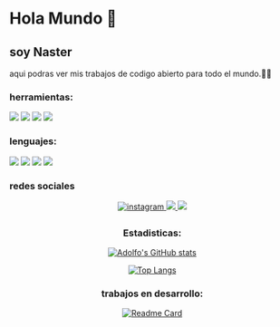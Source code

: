 # Hola Mundo 👋
## soy Naster
aqui podras ver mis trabajos de codigo abierto para todo el mundo.🧑‍💻
### herramientas:
[![](https://img.shields.io/badge/discord-7289da?style=for-the-badge&logo=discord&logoColor=white)](https://github.com/naster3)<!-- Discord -->
[![](https://img.shields.io/badge/flask-000000?style=for-the-badge&logo=flask&logoColor=white)](https://github.com/naster3) <!-- Flask -->
[![](https://img.shields.io/badge/OneNote-7719aa?style=for-the-badge&logo=microsoft-onenote&logoColor=white)](https://github.com/naster3) <!-- Microsoft OneNote -->
[![](https://img.shields.io/badge/telegram-26a5e4?style=for-the-badge&logo=telegram&logoColor=white)](https://github.com/naster3) <!--  -->

### lenguajes:

[![](https://img.shields.io/badge/python-3776ab?style=for-the-badge&logo=python&logoColor=white)](https://github.com/naster3)<!-- Python -->
[![](https://img.shields.io/badge/html-e34f26?style=for-the-badge&logo=html&logoColor=white)](https://github.com/naster3) <!-- Html -->
[![](https://img.shields.io/badge/css3-1572b6?style=for-the-badge&logo=css3&logoColor=white)](https://github.com/naster3) <!-- CSS3 -->
[![](https://img.shields.io/badge/javascript-f7df1e?style=for-the-badge&logo=javascript&logoColor=white)](https://github.com/naster3) <!-- JS -->

### redes sociales

<div align="center">
  
<a href="https://instagram.com/m_adolfo8" target="_blank">
<img src=https://img.shields.io/badge/instagram-F4A98F.svg?&style=for-the-badge&logo=instagram&logoColor=white alt=instagram style="margin-bottom: 5px;" />
  

  
<a href="https://twitter.com/" target="_blank">
<img src="https://img.shields.io/badge/Twitter-8FC3F4?style=for-the-badge&logo=twitter&logoColor=white" target="_blank"> 

<a href="https://www.linkedin.com/" target="_blank">
<img src="https://img.shields.io/badge/LinkedIn-4B49B9?style=for-the-badge&logo=LinkedIn&logoColor=white" target="_blank"> 

 </a>
  
  ### Estadisticas:
  
  [![Adolfo's GitHub stats](https://github-readme-stats.vercel.app/api?username=naster3&show_icons=true&theme=tokyonight)](https://github.com/naster3)
  
  [![Top Langs](https://github-readme-stats.vercel.app/api/top-langs/?username=naster3)](https://github.com/naster3)
  
  ### trabajos en desarrollo:
  [![Readme Card](https://github-readme-stats.vercel.app/api/pin/?username=naster3&repo=reproductor&title_color=fff&icon_color=f9f9f9&text_color=9f9f9f&bg_color=151515)](https://github.com/nasrter3/reproductor)
<!--
**naster3/naster3** is a ✨ _special_ ✨ repository because its `README.md` (this file) appears on your GitHub profile.

Here are some ideas to get you started:

- 🔭 I’m currently working on ...
- 🌱 I’m currently learning ...
- 👯 I’m looking to collaborate on ...
- 🤔 I’m looking for help with ...
- 💬 Ask me about ...
- 📫 How to reach me: ...
- 😄 Pronouns: ...
- ⚡ Fun fact: ...
-->
  




